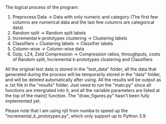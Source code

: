 The logical process of the program:
1. Preprocess Data -> Data with only numeric and category (The first few columns are numerical data and the last few columns are categorical data)
2. Random split -> Random split labels
3. Incremental k-prototypes clustering -> Clustering labels
4. Classifiers + Clustering labels -> Classifier labels
5. Column-wise -> Column-wise data
6. Gzip, LZ4, Zstd Compression -> Compression ratios, throughputs, costs of Random split, Incremental k-prototypes clustering and Classifiers

All the original test data is stored in the "test_data" folder, all the data that generated during the process will be temporarily stored in the "data" folder, and will be deleted automatically after using.
All the results will be output as a .txt file in the "results" folder.
Just need to run the "main.py" since all functions are intergrated into it, and all the variable parameters are listed at the top of the main() function.
The "draw_figures.py" hasn't been fully implemented yet.

Please note that I am using njit from numba to speed up the "incremental_k_prototypes.py", which only support up to Python 3.9.
